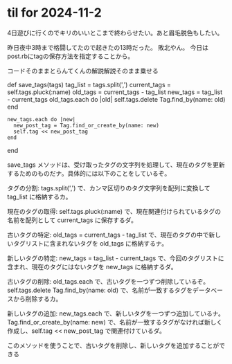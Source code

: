 # til for 2024-11-2

4日遊びに行くのでキリのいいとこまで終わらせたい。あと眉毛脱色もしたい。

昨日夜中3時まで格闘してたので起きたの13時だった。
敗北やん。
今日はpost.rbにtagの保存方法を指定することから。

コードそのままとらんてくんの解説解説そのまま乗せる

  def save_tags(tags)
    tag_list = tags.split(',')
    current_tags = self.tags.pluck(:name)
    old_tags = current_tags - tag_list
    new_tags = tag_list - current_tags
    old_tags.each do |old|
      self.tags.delete Tag.find_by(name: old)
    end

    new_tags.each do |new|
      new_post_tag = Tag.find_or_create_by(name: new)
      self.tag << new_post_tag
    end
  end

  save_tags メソッドは、受け取ったタグの文字列を処理して、現在のタグを更新するためのものだナ。具体的には以下のことをしているぞ。

タグの分割: tags.split(',') で、カンマ区切りのタグ文字列を配列に変換して tag_list に格納するカ。

現在のタグの取得: self.tags.pluck(:name) で、現在関連付けられているタグの名前を配列として current_tags に保存するダ。

古いタグの特定: old_tags = current_tags - tag_list で、現在のタグの中で新しいタグリストに含まれないタグを old_tags に格納するナ。

新しいタグの特定: new_tags = tag_list - current_tags で、今回のタグリストに含まれ、現在のタグにはないタグを new_tags に格納するダ。

古いタグの削除: old_tags.each で、古いタグを一つずつ削除しているぞ。self.tags.delete Tag.find_by(name: old) で、名前が一致するタグをデータベースから削除するカ。

新しいタグの追加: new_tags.each で、新しいタグを一つずつ追加しているナ。Tag.find_or_create_by(name: new) で、名前が一致するタグがなければ新しく作成し、self.tag << new_post_tag で関連付けているダ。

このメソッドを使うことで、古いタグを削除し、新しいタグを追加することができる